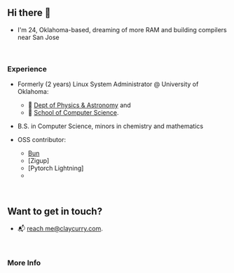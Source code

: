 ## Hi there 👋

- I'm 24, Oklahoma-based, dreaming of more RAM and building compilers near San Jose

<br>

### Experience 
- Formerly (2 years) Linux System Administrator @ University of Oklahoma:
  - 🔭 [Dept of Physics & Astronomy](https://physics.ou.edu) and
  - 👾 [School of Computer Science](https://cs.ou.edu).

- B.S. in Computer Science, minors in chemistry and mathematics

- OSS contributor:
  - [Bun](https://github.com/oven-sh/bun)
  - [Zigup]
  - [Pytorch Lightning]
  - 

<br>

## Want to get in touch? 
- 📬 [reach me@claycurry.com](mailto:me@claycurry.com).
<br>



### More Info
[^1]: [Encyclopedia of Math](https://encyclopediaofmath.org/) \
[^2]: [LLVM](https://llvm.org/)

<!--! [B3 JIT Compiler](https://webkit.org/blog/5852/introducing-the-b3-jit-compiler/) -->
  
